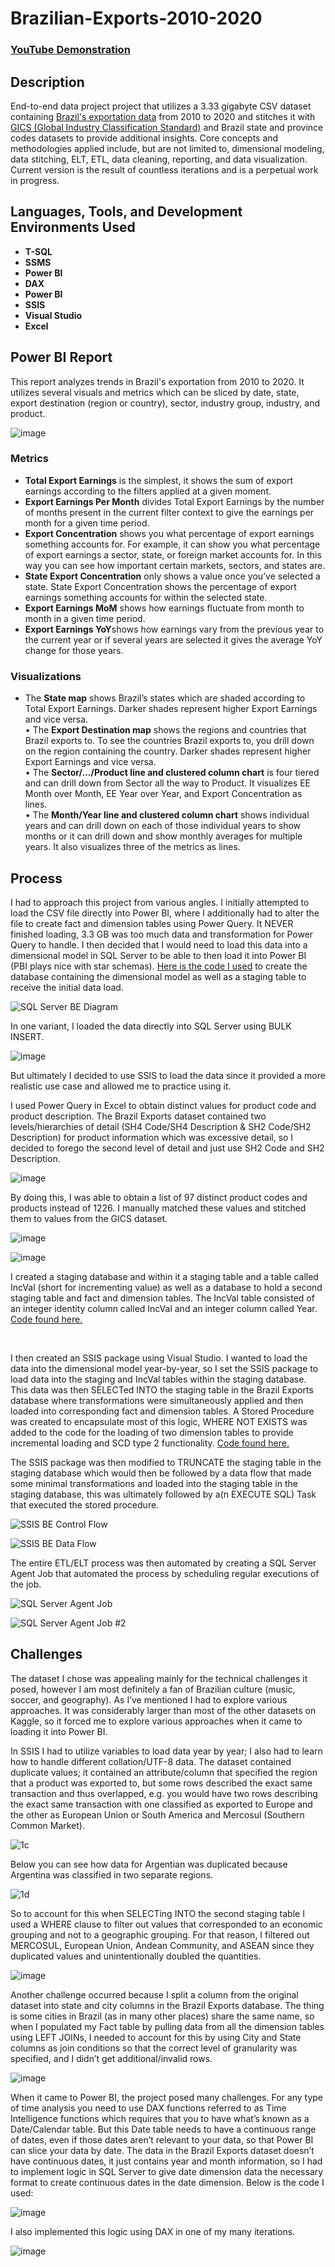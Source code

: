 # Brazilian-Exports-2010-2020

 ### [YouTube Demonstration](link)

<h2>Description</h2>
End-to-end data project project that utilizes a 3.33 gigabyte CSV dataset containing <a href="https://www.kaggle.com/datasets/hugovallejo/brazil-exports">Brazil's exportation data</a> from 2010 to 2020 and stitches it with <a href="https://en.wikipedia.org/wiki/Global_Industry_Classification_Standard">GICS (Global Industry Classification Standard)</a> and Brazil state and province codes datasets to provide additional insights. Core concepts and methodologies applied include, but are not limited to, dimensional modeling, data stitching, ELT, ETL, data cleaning, reporting, and data visualization. Current version is the result of countless iterations and is a perpetual work in progress.<br />

<h2>Languages, Tools, and Development Environments Used</h2>

- <b>T-SQL</b>
- <b>SSMS</b>
- <b>Power BI</b>
- <b>DAX</b>
- <b>Power BI</b>
- <b>SSIS</b>
- <b>Visual Studio</b>
- <b>Excel</b>

<h2>Power BI Report</h2>

This report analyzes trends in Brazil's exportation from 2010 to 2020. It utilizes several visuals and metrics which can be sliced by date, state, export destination (region or country), sector, industry group, industry, and product.


![image](https://github.com/user-attachments/assets/f1dcb8b7-de2d-4d11-91d5-1fb6517fa259)


<h3>Metrics</h3>
 
- <b>Total Export Earnings</b> is the simplest, it shows the sum of export earnings according to the filters applied at a given moment.
- <b>Export Earnings Per Month</b> divides Total Export Earnings by the number of months present in the current filter context to give the earnings per month for a given time period.
- <b>Export Concentration</b> shows you what percentage of export earnings something accounts for. For example, it can show you what percentage of export earnings a sector, state, or foreign market accounts for. In this way you can see how important certain markets, sectors, and states are.
- <b>State Export Concentration</b> only shows a value once you’ve selected a state. State Export Concentration shows the percentage of export earnings something accounts for within the selected state.
- <b>Export Earnings MoM</b> shows how earnings fluctuate from month to month in a given time period.
- <b>Export Earnings YoY</b>shows how earnings vary from the previous year to the current year or if several years are selected it gives the average YoY change for those years.
 
<h3>Visualizations</h3>
 
-	The <b>State map</b> shows Brazil’s states which are shaded according to Total Export Earnings. Darker shades represent higher Export Earnings and vice versa.
<br>•	The <b>Export Destination map</b> shows the regions and countries that Brazil exports to. To see the countries Brazil exports to, you drill down on the region containing the country. Darker shades represent higher Export Earnings and vice versa.
<br>•	The <b>Sector/.../Product line and clustered column chart</b> is four tiered and can drill down from Sector all the way to Product. It visualizes EE Month over Month, EE Year over Year, and Export Concentration as lines.
<br>•	The <b>Month/Year line and clustered column chart</b> shows individual years and can drill down on each of those individual years to show months or it can drill down and show monthly averages for multiple years. It also visualizes three of the metrics as lines.

<h2>Process</h2>

I had to approach this project from various angles. I initially attempted to load the CSV file directly into Power BI, where I additionally had to alter the file to create fact and dimension tables using Power Query. It NEVER finished loading, 3.3 GB was too much data and transformation for Power Query to handle. I then decided that I would need to load this data into a dimensional model in SQL Server to be able to then load it into Power BI (PBI plays nice with star schemas). <a href="https://github.com/rdv-27/Brazilian-Exports-2010-2020/blob/main/2.%20BrazilianExports_Full%20DB%20Creation%20Mod%20Updated.sql">Here is the code I used<a/> to create the database containing the dimensional model as well as a staging table to receive the initial data load.

![SQL Server BE Diagram](https://github.com/user-attachments/assets/0d80f2d0-4927-4520-b276-275612c65212)

In one variant, I loaded the data directly into SQL Server using BULK INSERT.

![image](https://github.com/user-attachments/assets/2d687ecb-6f1d-4c09-8b48-b7b53bee0a48)

But ultimately I decided to use SSIS to load the data since it provided a more realistic use case and allowed me to practice using it.

I used Power Query in Excel to obtain distinct values for product code and product description. The Brazil Exports dataset contained two levels/hierarchies of detail (SH4 Code/SH4 Description & SH2 Code/SH2 Description) for product information which was excessive detail, so I decided to forego the second level of detail and just use SH2 Code and SH2 Description.

![image](https://github.com/user-attachments/assets/9f4094ef-eae4-4796-b018-79dafd64205e)

By doing this, I was able to obtain a list of 97 distinct product codes and products instead of 1226. I manually matched these values and stitched them to values from the GICS dataset.

![image](https://github.com/user-attachments/assets/d2f2f530-7186-4381-9160-c3796f73914a)

![image](https://github.com/user-attachments/assets/65b167de-3e8b-47d2-abbd-c5f03dec30b7)

I created a staging database and within it a staging table and a table called IncVal (short for incrementing value) as well as a database to hold a second staging table and fact and dimension tables. The IncVal table consisted of an integer identity column called IncVal and an integer column called Year. <a href="https://github.com/rdv-27/Brazilian-Exports-2010-2020/blob/main/1.%20Create%20BrazilianExports_Staging%20Updated.sql">Code found here.</a> 

<br>

I then created an SSIS package using Visual Studio. I wanted to load the data into the dimensional model year-by-year, so I set the SSIS package to load data into the staging and IncVal tables within the staging database. This data was then SELECTed INTO the staging table in the Brazil Exports database where transformations were simultaneously applied and then loaded into corresponding fact and dimension tables. A Stored Procedure was created to encapsulate most of this logic, WHERE NOT EXISTS was added to the code for the loading of two dimension tables to provide incremental loading and SCD type 2 functionality. <a href="https://github.com/rdv-27/Brazilian-Exports-2010-2020/blob/main/3.%20InsertToFactAndDimensionTablesSP%20Error%20Handling.sql">Code found here.</a> 

The SSIS package was then modified to TRUNCATE the staging table in the staging database which would then be followed by a data flow that made some minimal transformations and loaded into the staging table in the staging database, this was ultimately followed by a(n EXECUTE SQL) Task that executed the stored procedure.

![SSIS BE Control Flow](https://github.com/user-attachments/assets/733918c6-8815-4ea4-8364-62b37c1f55c2)

![SSIS BE Data Flow](https://github.com/user-attachments/assets/90eb4f1f-5d18-4c4c-8d16-9036d1447847)

The entire ETL/ELT process was then automated by creating a SQL Server Agent Job that automated the process by scheduling regular executions of the job.

![SQL Server Agent Job](https://github.com/user-attachments/assets/1a3268dd-c94f-449d-b0b7-1d62044fe8e1)

![SQL Server Agent Job #2](https://github.com/user-attachments/assets/4bb8b008-dd22-4754-b4f5-450eb84d725c)

<h2>Challenges</h2>

The dataset I chose was appealing mainly for the technical challenges it posed, however I am most definitely a fan of Brazilian culture (music, soccer, and geography). As I’ve mentioned I had to explore various approaches. It was considerably larger than most of the other datasets on Kaggle, so it forced me to explore various approaches when it came to loading it into Power BI.

In SSIS I had to utilize variables to load data year by year; I also had to learn how to handle different collation/UTF-8 data. The dataset contained duplicate values; it contained an attribute/column that specified the region that a product was exported to, but some rows described the exact same transaction and thus overlapped, e.g. you would have two rows describing the exact same transaction with one classified as exported to Europe and the other as European Union or South America and Mercosul (Southern Common Market).

![1c](https://github.com/user-attachments/assets/f2ec1f8d-ffc8-4519-9c18-adc3de946abd)

Below you can see how data for Argentian was duplicated because Argentina was classified in two separate regions.

![1d](https://github.com/user-attachments/assets/615e6834-ec67-4550-8a0d-74dc433d4a63)

So to account for this when SELECTing INTO the second staging table I used a WHERE clause to filter out values that corresponded to an economic grouping and not to a geographic grouping. For that reason, I filtered out MERCOSUL, European Union, Andean Community, and ASEAN since they duplicated values and unintentionally doubled the quantities.

![image](https://github.com/user-attachments/assets/c824939d-a027-4056-91c4-ecd97806f7ed)

Another challenge occurred because I split a column from the original dataset into state and city columns in the Brazil Exports database. The thing is some cities in Brazil (as in many other places) share the same name, so when I populated my Fact table by pulling data from all the dimension tables using LEFT JOINs, I needed to account for this by using City and State columns as join conditions so that the correct level of granularity was specified, and I didn’t get additional/invalid rows.

![image](https://github.com/user-attachments/assets/8d7c300b-5365-4a65-a7a6-6e83365c2c27)

When it came to Power BI, the project posed many challenges. For any type of time analysis you need to use DAX functions referred to as Time Intelligence functions which requires that you to have what’s known as a Date/Calendar table. But this Date table needs to have a continuous range of dates, even if those dates aren’t relevant to your data, so that Power BI can slice your data by date. The data in the Brazil Exports dataset doesn’t have continuous dates, it just contains year and month information, so I had to implement logic in SQL Server to give date dimension data the necessary format to create continuous dates in the date dimension. Below is the code I used:

![image](https://github.com/user-attachments/assets/81855e69-5581-464a-970e-655871cea64f)

I also implemented this logic using DAX in one of my many iterations.

![image](https://github.com/user-attachments/assets/b1d8f406-57ed-4f89-823d-daf4a1d5fe11)


